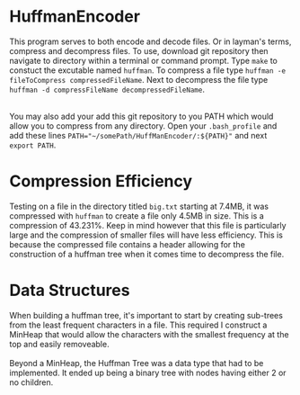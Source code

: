 # HuffmanEncoder
This program serves to both encode and decode files. Or in layman's terms, compress and decompress files. To use, download 
git repository then navigate to directory within a terminal or command prompt. Type `make` to constuct the excutable 
named `huffman`. To compress a file type `huffman -e fileToCompress compressedFileName`. Next to decompress the file type
`huffman -d compressFileName decompressedFileName`. <br><br>

You may also add your add this git repository to you PATH which would allow you to compress from any directory.
Open your `.bash_profile` and add these lines `PATH="~/somePath/HuffManEncoder/:${PATH}"` and next `export PATH`.

# Compression Efficiency
Testing on a file in the directory titled `big.txt` starting at 7.4MB, it was compressed with `huffman` to create a file
only 4.5MB in size. This is a compression of 43.231%. Keep in mind however that this file is particularly large and 
the compression of smaller files will have less efficiency. This is because the compressed file contains a header allowing
for the construction of a huffman tree when it comes time to decompress the file.

# Data Structures
When building a huffman tree, it's important to start by creating sub-trees from the least frequent characters 
in a file. This required I construct a MinHeap that would allow the characters with the smallest frequency at 
the top and easily removeable. <br><br>
Beyond a MinHeap, the Huffman Tree was a data type that had to be implemented. It ended up being a binary tree with
nodes having either 2 or no children. 

